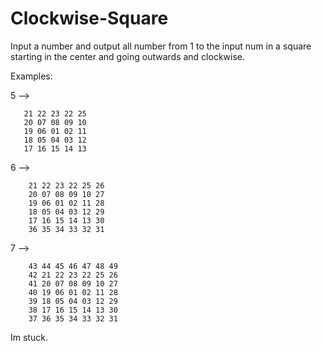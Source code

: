 # Clockwise-Square

Input a number and output all number from 1 to the input num in a square starting in the center and going outwards and clockwise.

Examples:

5 -->

       21 22 23 22 25  
       20 07 08 09 10  
       19 06 01 02 11  
       18 05 04 03 12  
       17 16 15 14 13
       
6 -->  

        21 22 23 22 25 26  
        20 07 08 09 10 27  
        19 06 01 02 11 28  
        18 05 04 03 12 29  
        17 16 15 14 13 30  
        36 35 34 33 32 31  
       
7 -->  

        43 44 45 46 47 48 49  
        42 21 22 23 22 25 26  
        41 20 07 08 09 10 27  
        40 19 06 01 02 11 28  
        39 18 05 04 03 12 29  
        38 17 16 15 14 13 30  
        37 36 35 34 33 32 31 


Im stuck.
